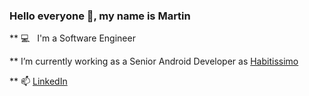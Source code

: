 ### Hello everyone 👋, my name is Martin

** 💻 &nbsp; I'm a Software Engineer

** I’m currently working as a Senior Android Developer as [Habitissimo](https://www.habitissimo.es/)

** 📫 [LinkedIn](https://www.linkedin.com/in/mart%C3%ADn-reigosa-garc%C3%ADa-527b2a76/)
